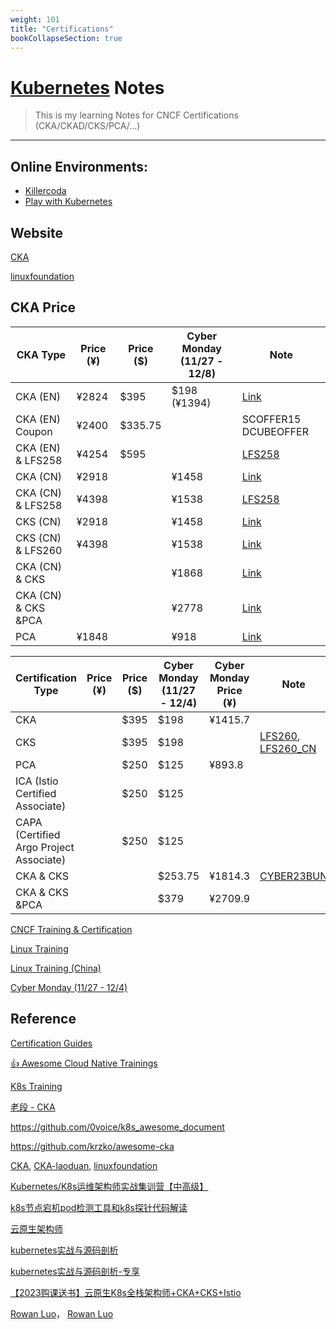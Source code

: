 ```yaml
---
weight: 101
title: "Certifications"
bookCollapseSection: true
---
```


# [Kubernetes](https://kubernetes.io/) Notes
> This is my learning Notes for CNCF Certifications (CKA/CKAD/CKS/PCA/...)

---

## Online Environments:
  - [Killercoda](https://killercoda.com/playgrounds/scenario/kubernetes)
  - [Play with Kubernetes](https://labs.play-with-k8s.com/)

## Website

[CKA](https://www.cncf.io/certification/cka/)

[linuxfoundation](https://training.linuxfoundation.org/certification/certified-kubernetes-administrator-cka/)

[]()

[]()

[]()

[]()

[]()

[]()

## CKA Price
|  CKA Type      | Price (¥)      | Price ($)         | Cyber Monday (11/27 - 12/8) | Note |
| -------- | --------   | -------    | -------- | --------     |
| CKA (EN)          |  ¥2824   | $395 |  $198 (¥1394)  |   [Link](https://training.linuxfoundation.org/certification/certified-kubernetes-administrator-cka/) |
| CKA (EN) Coupon   |  ¥2400   | $335.75 |       |   SCOFFER15  DCUBEOFFER |
| CKA (EN) & LFS258 |  ¥4254   | $595 |          |   [LFS258](https://training.linuxfoundation.org/training/kubernetes-fundamentals/) |
| CKA (CN)          |  ¥2918   |      |   ¥1458  |   [Link](https://training.linuxfoundation.cn/certificates/1) |
| CKA (CN) & LFS258 |  ¥4398   |      |   ¥1538  |   [LFS258](https://training.linuxfoundation.cn/courses/6)    |
| CKS (CN)          |  ¥2918   |      |   ¥1458  |   [Link](https://training.linuxfoundation.cn/certificates/16) |
| CKS (CN) & LFS260 |  ¥4398   |      |   ¥1538  |   [Link](https://training.linuxfoundation.cn/pack/21)  |
| CKA (CN) & CKS    |          |      |   ¥1868  |   [Link](https://training.linuxfoundation.cn/pack/22) |
| CKA (CN) & CKS &PCA   |      |      |   ¥2778  |   [Link](https://training.linuxfoundation.cn/pack/69) |
| PCA               |  ¥1848   |      |   ¥918   |   [Link](https://training.linuxfoundation.cn/certificates/23) |

| Certification Type| Price (¥)| Price ($)| Cyber Monday (11/27 - 12/4) | Cyber Monday Price (¥) | Note |
| --------          | -------- | -------  | -------- | -------- | --------     |
| CKA                                     |          |  $395   |   $198   |  ¥1415.7  |             |
| CKS                                     |          |  $395   |   $198   |           | [LFS260](https://training.linuxfoundation.org/training/kubernetes-security-essentials-lfs260/#), [LFS260_CN](https://training.linuxfoundation.cn/courses/36)        |
| PCA                                     |          |  $250   |   $125   |  ¥893.8   |             |
| ICA (Istio Certified Associate)         |          |  $250   |   $125   |           |             |
| CAPA (Certified Argo Project Associate) |          |  $250   |   $125   |           |             |
| CKA & CKS                               |          |         |   $253.75|  ¥1814.3  |  [CYBER23BUN](https://training.linuxfoundation.org/training/cka-cks-exam-bundle/)           |
| CKA & CKS &PCA                          |          |         |   $379   |  ¥2709.9  |             |




[CNCF Training & Certification](https://www.cncf.io/training/)

[Linux Training](https://training.linuxfoundation.org/certification/certified-kubernetes-administrator-cka/)

[Linux Training (China)](https://training.linuxfoundation.cn/)

[Cyber Monday (11/27 - 12/4)](https://training.linuxfoundation.org/cyber-monday-2023/#)


## Reference

[Certification Guides](https://github.com/tomhuang12/awesome-k8s-resources#certification-guides)

[ 👍 Awesome Cloud Native Trainings](https://github.com/joseadanof/awesome-cloudnative-trainings)

[K8s Training](https://kubernetes.io/zh-cn/training/)

[老段 - CKA](https://www.rhce.cc/cka)

https://github.com/0voice/k8s_awesome_document

https://github.com/krzko/awesome-cka

[CKA](https://www.cncf.io/certification/cka/), [CKA-laoduan](https://training.linuxfoundation.cn/courses/44), [linuxfoundation](https://training.linuxfoundation.org/certification/certified-kubernetes-administrator-cka/)

[Kubernetes/K8s运维架构师实战集训营【中高级】](https://ke.qq.com/course/446949?quicklink=1#term_id=105525662)

[k8s节点宕机pod检测工具和k8s探针代码解读](https://ke.qq.com/course/6030788?quicklink=1#term_id=106259260)

[云原生架构师](https://www.mashibing.com/subject/88?courseNo=64&courseVersionId=1106)

[kubernetes实战与源码剖析](https://www.mashibing.com/course/945)

[kubernetes实战与源码剖析-专享](https://www.mashibing.com/course/2049)

[【2023购课送书】云原生K8s全栈架构师+CKA+CKS+Istio](https://ke.qq.com/course/package/41755)

[Rowan Luo](https://youdianzhishi.com)， [Rowan Luo](https://github.com/xiaomabenten/blog/tree/master)

[]()

[]()

[]()

[]()

[]()

[]()

[]()







